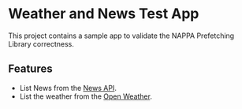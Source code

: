 # Weather and News Test App

This project contains a sample app to validate the NAPPA Prefetching Library correctness.

##  Features

* List News from the [News API](https://newsapi.org/).
* List the weather from the [Open Weather](https://openweathermap.org/).


